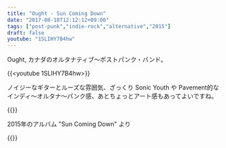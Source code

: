 ```yaml
---
title: "Ought - Sun Coming Down"
date: "2017-08-18T12:12:12+09:00"
tags: ["post-punk","indie-rock","alternative","2015"]
draft: false
youtube: "1SLIHY7B4hw"
---
```


Ought, カナダのオルタナティブ〜ポストパンク・バンド。

{{<youtube 1SLIHY7B4hw>}}

ノイジーなギターとルーズな雰囲気、ざっくり Sonic Youth や Pavement的なインディ〜オルタナ〜パンク感、あとちょっとアート感もあってよいですね。

{{<youtube L-KdrAVh52I>}}

2015年のアルバム "Sun Coming Down" より
 
{{<amazon B0113D4L8O>}}
